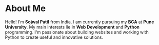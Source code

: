 # About Me

Hello! I'm **Sojwal Patil** from India. I am currently pursuing my **BCA** at **Pune University**. My main interests lie in **Web Development** and **Python** programming. I'm passionate about building websites and working with Python to create useful and innovative solutions.
